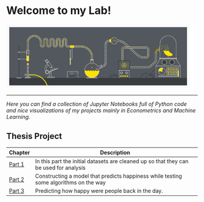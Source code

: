 # Welcome to my Lab!
![](pics/Science_Lab.gif)

-----------------------------------------------------------------------------------------------------------------------------------

*Here you can find a collection of Jupyter Notebooks full of Python code and nice visualizations of my projects mainly in Econometrics and Machine Learning.*
## Thesis Project

Chapter | Description
--------|------------
[Part 1](https://nbviewer.jupyter.org/github/nikosga/Lab/blob/master/Thesis/Part%201__Data%20Cleaning.ipynb) | In this part the initial datasets are cleaned up so that they can be used for analysis
[Part 2](https://nbviewer.jupyter.org/github/nikosga/Lab/blob/master/Thesis/Part%202__Regression%20Techniques.ipynb) | Constructing a model that predicts happiness while testing some algorithms on the way
[Part 3](https://nbviewer.jupyter.org/github/nikosga/Lab/blob/master/Thesis/Part%203__Predicting%20The%20Past.ipynb) | Predicting how happy were people back in the day.
